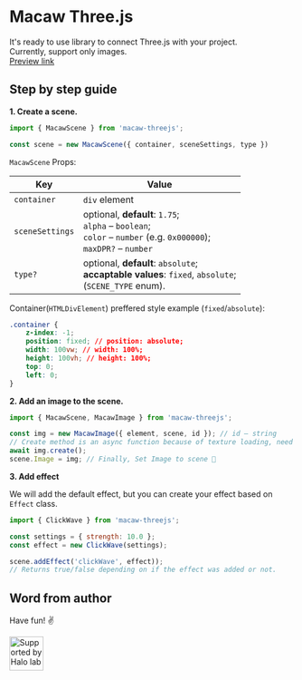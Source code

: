 # Macaw Three.js

It's ready to use library to connect Three.js with your project.<br/>
Currently, support only images.<br/>
[Preview link](https://performance-threejs.vercel.app/ 'Link to preview')

## Step by step guide

**1. Create a scene.**

```javascript
import { MacawScene } from 'macaw-threejs';

const scene = new MacawScene({ container, sceneSettings, type })
```

`MacawScene` Props:

| Key | Value |
| ------------ | ------------ |
| `container` | `div` element |
| `sceneSettings` | optional, **default**: `1.75`;<br/>`alpha` – `boolean`;<br/>`color` – `number` (e.g. `0x000000`);<br/>`maxDPR?` – `number` |
| `type?`  | optional, **default**: `absolute`;<br/>**accaptable values**: `fixed`, `absolute`;<br/>(`SCENE_TYPE` enum). |

Container(`HTMLDivElement`) preffered style example (`fixed`/`absolute`):
```css
.container {
	z-index: -1;
	position: fixed; // position: absolute;
	width: 100vw; // width: 100%;
	height: 100vh; // height: 100%;
	top: 0;
	left: 0;
}
```

**2. Add an image to the scene.**

```javascript
import { MacawScene, MacawImage } from 'macaw-threejs';

const img = new MacawImage({ element, scene, id }); // id – string
// Create method is an async function because of texture loading, need to await it.
await img.create();
scene.Image = img; // Finally, Set Image to scene 👏
```

**3. Add effect**

We will add the default effect, but you can create your effect based on `Effect` class.

```javascript
import { ClickWave } from 'macaw-threejs';

const settings = { strength: 10.0 };
const effect = new ClickWave(settings);

scene.addEffect('clickWave', effect));
// Returns true/false depending on if the effect was added or not.
```

## Word from author

Have fun! ✌️

<a href="https://www.halo-lab.com/?utm_source=github">
  <img src="https://dgestran.sirv.com/Images/supported-by-halolab.png" alt="Supported by Halo lab" height="60">
</a>
